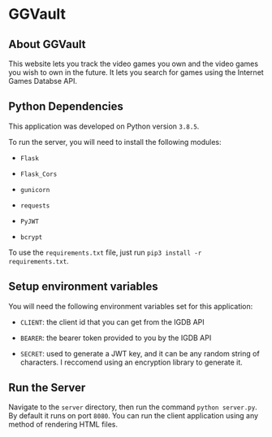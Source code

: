 # GGVault

## About GGVault

This website lets you track the video games you own and the video games you wish to own in the future. It lets you search for games using the Internet Games Databse API.

## Python Dependencies

This application was developed on Python version `3.8.5`.

To run the server, you will need to install the following modules:

- `Flask`

- `Flask_Cors`

- `gunicorn`

- `requests`

- `PyJWT`

- `bcrypt`

To use the `requirements.txt` file, just run `pip3 install -r requirements.txt`.

## Setup environment variables

You will need the following environment variables set for this application:

- `CLIENT`: the client id that you can get from the IGDB API

- `BEARER`: the bearer token provided to you by the IGDB API

- `SECRET`: used to generate a JWT key, and it can be any random string of characters. I reccomend using an encryption library to generate it.

## Run the Server

Navigate to the `server` directory, then run the command `python server.py`. By default it runs on port `8080`. You can run the client application using any method of rendering HTML files.
